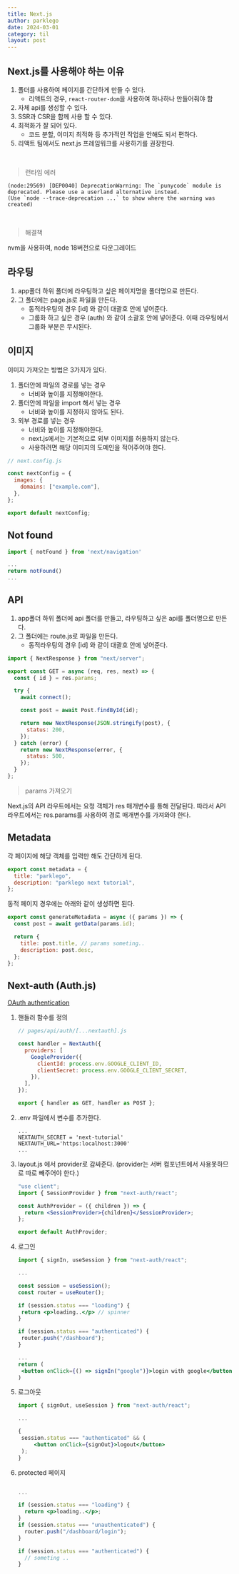 ```yaml
---
title: Next.js
author: parklego
date: 2024-03-01
category: til
layout: post
---
```


## Next.js를 사용해야 하는 이유

1. 폴더를 사용하여 페이지를 간단하게 만들 수 있다.
   - 리액트의 경우, `react-router-dom`을 사용하여 하나하나 만들어줘야 함
2. 자체 api를 생성할 수 있다.
3. SSR과 CSR을 함께 사용 할 수 있다.
4. 최적화가 잘 되어 있다.
   - 코드 분할, 이미지 최적화 등 추가적인 작업을 안해도 되서 편하다.
5. 리액트 팀에서도 next.js 프레임워크를 사용하기를 권장한다.

<br/>

> 런타임 에러

```
(node:29569) [DEP0040] DeprecationWarning: The `punycode` module is deprecated. Please use a userland alternative instead.
(Use `node --trace-deprecation ...` to show where the warning was created)
```

<br/>

> 해결책

nvm을 사용하여, node 18버전으로 다운그레이드

## 라우팅

1. app폴더 하위 폴더에 라우팅하고 싶은 페이지명을 폴더명으로 만든다.
2. 그 폴더에는 page.js로 파일을 만든다.
   - 동적라우팅의 경우 [id] 와 같이 대괄호 안에 넣어준다.
   - 그룹화 하고 싶은 경우 (auth) 와 같이 소괄호 안에 넣어준다. 이때 라우팅에서 그룹화 부분은 무시된다.

## 이미지

이미지 가져오는 방법은 3가지가 있다.

1. 폴더안에 파일의 경로를 넣는 경우
   - 너비와 높이를 지정해야한다.
2. 폴더안에 파일을 import 해서 넣는 경우
   - 너비와 높이를 지정하지 않아도 된다.
3. 외부 경로를 넣는 경우
   - 너비와 높이를 지정해야한다.
   - next.js에서는 기본적으로 외부 이미지를 허용하지 않는다.
   - 사용하려면 해당 이미지의 도메인을 적어주어야 한다.

```javascript
// next.config.js

const nextConfig = {
  images: {
    domains: ["example.com"],
  },
};

export default nextConfig;
```

## Not found

```javascript
import { notFound } from 'next/navigation'

...
return notFound()
...
```

## API

1. app폴더 하위 폴더에 api 폴더를 만들고, 라우팅하고 싶은 api를 폴더명으로 만든다.
2. 그 폴더에는 route.js로 파일을 만든다.
   - 동적라우팅의 경우 [id] 와 같이 대괄호 안에 넣어준다.

```javascript
import { NextResponse } from "next/server";

export const GET = async (req, res, next) => {
  const { id } = res.params;

  try {
    await connect();

    const post = await Post.findById(id);

    return new NextResponse(JSON.stringify(post), {
      status: 200,
    });
  } catch (error) {
    return new NextResponse(error, {
      status: 500,
    });
  }
};
```

> params 가져오기

Next.js의 API 라우트에서는 요청 객체가 res 매개변수를 통해 전달된다. 따라서 API 라우트에서는 res.params를 사용하여 경로 매개변수를 가져와야 한다.

## Metadata

각 페이지에 해당 객체를 입력만 해도 간단하게 된다.

```javascript
export const metadata = {
  title: "parklego",
  description: "parklego next tutorial",
};
```

동적 페이지 경우에는 아래와 같이 생성하면 된다.

```javascript
export const generateMetadata = async ({ params }) => {
  const post = await getData(params.id);

  return {
    title: post.title, // params someting..
    description: post.desc,
  };
};
```

## Next-auth (Auth.js)

[OAuth authentication](https://authjs.dev/getting-started/providers/oauth-tutorial)

1. 핸들러 함수를 정의

   ```javascript
   // pages/api/auth/[...nextauth].js

   const handler = NextAuth({
     providers: [
       GoogleProvider({
         clientId: process.env.GOOGLE_CLIENT_ID,
         clientSecret: process.env.GOOGLE_CLIENT_SECRET,
       }),
     ],
   });

   export { handler as GET, handler as POST };
   ```

2. .env 파일에서 변수를 추가한다.

   ```env
   ...
   NEXTAUTH_SECRET = 'next-tutorial'
   NEXTAUTH_URL='https:localhost:3000'
   ...

   ```

3. layout.js 에서 provider로 감싸준다.
   (provider는 서버 컴포넌트에서 사용못하므로 따로 빼주어야 한다.)

   ```jsx
   "use client";
   import { SessionProvider } from "next-auth/react";

   const AuthProvider = ({ children }) => {
     return <SessionProvider>{children}</SessionProvider>;
   };

   export default AuthProvider;
   ```

4. 로그인

   ```jsx
   import { signIn, useSession } from "next-auth/react";

   ...

   const session = useSession();
   const router = useRouter();

   if (session.status === "loading") {
    return <p>loading..</p> // spinner
   }

   if (session.status === "authenticated") {
    router.push("/dashboard");
   }

   ...
   return (
    <button onClick={() => signIn("google")}>login with google</button>
   )

   ```

5. 로그아웃

   ```jsx
   import { signOut, useSession } from "next-auth/react";

   ...

   {
    session.status === "authenticated" && (
        <button onClick={signOut}>logout</button>
    );
   }
   ```

6. protected 페이지

   ```jsx

   ...

   if (session.status === "loading") {
     return <p>loading..</p>;
   }
   if (session.status === "unauthenticated") {
     router.push("/dashboard/login");
   }

   if (session.status === "authenticated") {
     // someting ..
   }
   ```
